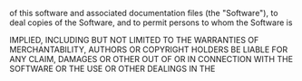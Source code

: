 

of this software and associated documentation files (the "Software"), to deal
copies of the Software, and to permit persons to whom the Software is


IMPLIED, INCLUDING BUT NOT LIMITED TO THE WARRANTIES OF MERCHANTABILITY,
AUTHORS OR COPYRIGHT HOLDERS BE LIABLE FOR ANY CLAIM, DAMAGES OR OTHER
OUT OF OR IN CONNECTION WITH THE SOFTWARE OR THE USE OR OTHER DEALINGS IN THE